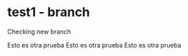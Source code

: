 # test1 - branch


Checking new branch

Esto es otra prueba
Esto es otra prueba
Esto es otra prueba
